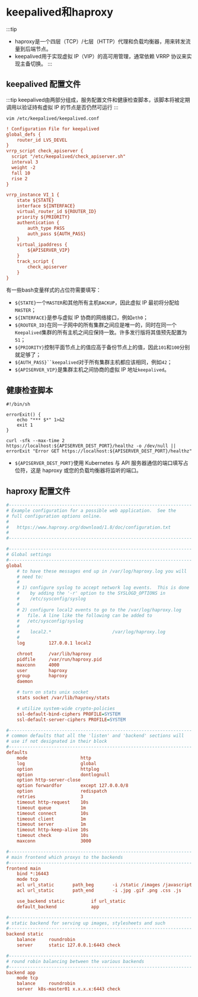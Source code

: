 # keepalived和haproxy
:::tip
- haproxy是一个四层（TCP）/七层（HTTP）代理和负载均衡器，用来转发流量到后端节点。
- keepalived用于实现虚拟 IP（VIP）的高可用管理，通常依赖 VRRP 协议来实现主备切换。
:::
## keepalived 配置文件
:::tip
keepalived由两部分组成，服务配置文件和健康检查脚本，该脚本将被定期调用以验证持有虚拟 IP 的节点是否仍然可运行
:::
```
vim /etc/keepalived/keepalived.conf
```
``` cfg
! Configuration File for keepalived
global_defs {
    router_id LVS_DEVEL
}
vrrp_script check_apiserver {
  script "/etc/keepalived/check_apiserver.sh"
  interval 3
  weight -2
  fall 10
  rise 2
}

vrrp_instance VI_1 {
    state ${STATE}
    interface ${INTERFACE}
    virtual_router_id ${ROUTER_ID}
    priority ${PRIORITY}
    authentication {
        auth_type PASS
        auth_pass ${AUTH_PASS}
    }
    virtual_ipaddress {
        ${APISERVER_VIP}
    }
    track_script {
        check_apiserver
    }
}
```
有一些bash变量样式的占位符需要填写：

- `${STATE}`一个`MASTER`和其他所有主机`BACKUP`，因此虚拟 IP 最初将分配给`MASTER`；
- `${INTERFACE}`是参与虚拟 IP 协商的网络接口，例如`eth0`；
- `${ROUTER_ID}`在同一子网中的所有集群之间应是唯一的，同时在同一个`Keepalived`集群的所有主机之间应保持一致。许多发行版将其值预先配置为`51`；
- `${PRIORITY}`控制平面节点上的值应高于备份节点上的值，因此`101`和`100`分别就足够了；
- `${AUTH_PASS}``keepalived`对于所有集群主机都应该相同，例如`42`；
- `${APISERVER_VIP}`是集群主机之间协商的虚拟 IP 地址`keepalived`。

## 健康检查脚本
```
#!/bin/sh

errorExit() {
    echo "*** $*" 1>&2
    exit 1
}

curl -sfk --max-time 2 https://localhost:${APISERVER_DEST_PORT}/healthz -o /dev/null || errorExit "Error GET https://localhost:${APISERVER_DEST_PORT}/healthz"
```
- `${APISERVER_DEST_PORT}`使用 Kubernetes 与 API 服务器通信的端口填写占位符，这是 haproxy 或您的负载均衡器将监听的端口。

## haproxy 配置文件
``` cfg
#---------------------------------------------------------------------
# Example configuration for a possible web application.  See the
# full configuration options online.
#
#   https://www.haproxy.org/download/1.8/doc/configuration.txt
#
#---------------------------------------------------------------------

#---------------------------------------------------------------------
# Global settings
#---------------------------------------------------------------------
global
    # to have these messages end up in /var/log/haproxy.log you will
    # need to:
    #
    # 1) configure syslog to accept network log events.  This is done
    #    by adding the '-r' option to the SYSLOGD_OPTIONS in
    #    /etc/sysconfig/syslog
    #
    # 2) configure local2 events to go to the /var/log/haproxy.log
    #   file. A line like the following can be added to
    #   /etc/sysconfig/syslog
    #
    #    local2.*                       /var/log/haproxy.log
    #
    log         127.0.0.1 local2

    chroot      /var/lib/haproxy
    pidfile     /var/run/haproxy.pid
    maxconn     4000
    user        haproxy
    group       haproxy
    daemon

    # turn on stats unix socket
    stats socket /var/lib/haproxy/stats

    # utilize system-wide crypto-policies
    ssl-default-bind-ciphers PROFILE=SYSTEM
    ssl-default-server-ciphers PROFILE=SYSTEM

#---------------------------------------------------------------------
# common defaults that all the 'listen' and 'backend' sections will
# use if not designated in their block
#---------------------------------------------------------------------
defaults
    mode                    http
    log                     global
    option                  httplog
    option                  dontlognull
    option http-server-close
    option forwardfor       except 127.0.0.0/8
    option                  redispatch
    retries                 3
    timeout http-request    10s
    timeout queue           1m
    timeout connect         10s
    timeout client          1m
    timeout server          1m
    timeout http-keep-alive 10s
    timeout check           10s
    maxconn                 3000

#---------------------------------------------------------------------
# main frontend which proxys to the backends
#---------------------------------------------------------------------
frontend main
    bind *:16443
    mode tcp
    acl url_static       path_beg       -i /static /images /javascript /stylesheets
    acl url_static       path_end       -i .jpg .gif .png .css .js

    use_backend static          if url_static
    default_backend             app

#---------------------------------------------------------------------
# static backend for serving up images, stylesheets and such
#---------------------------------------------------------------------
backend static
    balance     roundrobin
    server      static 127.0.0.1:6443 check

#---------------------------------------------------------------------
# round robin balancing between the various backends
#---------------------------------------------------------------------
backend app
    mode tcp
    balance     roundrobin
    server  k8s-master01 x.x.x.x:6443 check
```
